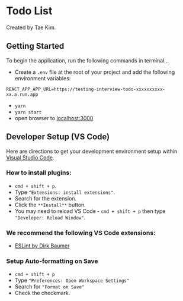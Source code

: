 # Todo List

Created by Tae Kim.

## Getting Started

To begin the application, run the following commands in terminal...
- Create a `.env` file at the root of your project and add the following environment variables:

```
REACT_APP_APP_URL=https://testing-interview-todo-xxxxxxxxxx-xx.a.run.app
```

- `yarn`
- `yarn start` 
- open browser to [localhost:3000](http://localhost:3000/)

## Developer Setup (VS Code)

Here are directions to get your development environment setup within [Visual Studio Code](https://code.visualstudio.com/).

### How to install plugins:

- `cmd + shift + p`.
- Type `"Extensions: install extensions"`.
- Search for the extension.
- Click the `**Install**` button.
- You may need to reload VS Code - `cmd + shift + p` then type `"Developer: Reload Window"`.

### We recommend the following VS Code extensions:

- [ESLint by Dirk Baumer](https://marketplace.visualstudio.com/items?itemName=dbaeumer.vscode-eslint)

### Setup Auto-formatting on Save

- `cmd + shift + p`
- Type `"Preferences: Open Workspace Settings"`
- Search for `"Format on Save"`
- Check the checkmark.